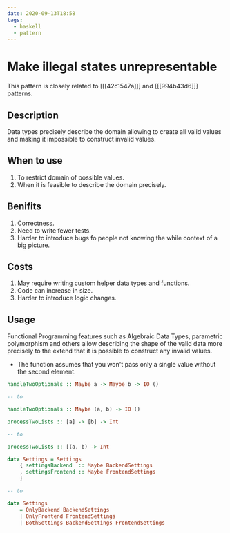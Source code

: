 ```yaml
---
date: 2020-09-13T18:58
tags:
  - haskell
  - pattern
---
```


# Make illegal states unrepresentable

This pattern is closely related to [[[42c1547a]]] and [[[994b43d6]]] patterns.

## Description

Data types precisely describe the domain allowing to create all valid values and making it impossible to construct invalid values.

## When to use

1. To restrict domain of possible values.
2. When it is feasible to describe the domain precisely.

## Benifits

1. Correctness.
2. Need to write fewer tests.
3. Harder to introduce bugs fo people not knowing the while context of a big picture.

## Costs

1. May require writing custom helper data types and functions.
2. Code can increase in size.
3. Harder to introduce logic changes.

## Usage

Functional Programming features such as Algebraic Data Types, parametric polymorphism and others allow describing the shape of the valid data more precisely to the extend that it is possible to construct any invalid values.

- The function assumes that you won't pass only a single value without the second element.
  
```haskell
handleTwoOptionals :: Maybe a -> Maybe b -> IO ()

-- to

handleTwoOptionals :: Maybe (a, b) -> IO ()
```



```haskell
processTwoLists :: [a] -> [b] -> Int

-- to

processTwoLists :: [(a, b) -> Int
```


```haskell
data Settings = Settings
    { settingsBackend  :: Maybe BackendSettings
    , settingsFrontend :: Maybe FrontendSettings
    }

-- to 

data Settings
    = OnlyBackend BackendSettings
    | OnlyFrontend FrontendSettings
    | BothSettings BackendSettings FrontendSettings
```
